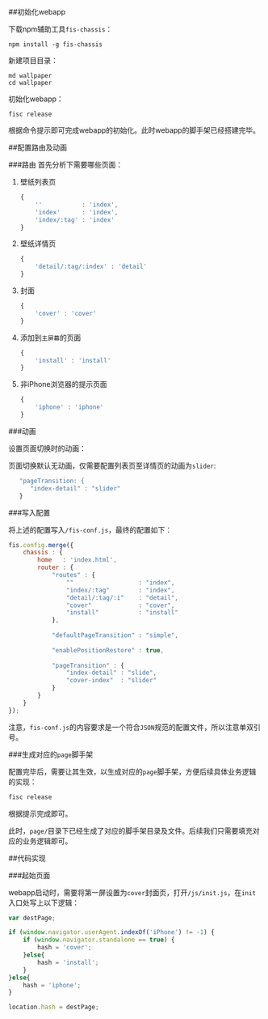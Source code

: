 ##初始化webapp

下载npm辅助工具`fis-chassis`：

```
npm install -g fis-chassis
```

新建项目目录：

```
md wallpaper
cd wallpaper
```

初始化webapp：

```
fisc release
```

根据命令提示即可完成webapp的初始化。此时webapp的脚手架已经搭建完毕。


##配置路由及动画

###路由
首先分析下需要哪些页面：

1. 壁纸列表页

   ```javascript
   {
       ''           : 'index',
       'index'      : 'index',
       'index/:tag' : 'index'
   }
   ```

2. 壁纸详情页

   ```javascript
   {
       'detail/:tag/:index' : 'detail'
   }
   ```

3. 封面

   ```javascript
   {
       'cover' : 'cover'
   }
   ```

4. 添加到`主屏幕`的页面

   ```javascript
   {
       'install' : 'install'
   }
   ```


5. 非iPhone浏览器的提示页面

   ```javascript
   {
       'iphone' : 'iphone'
   }
   ```

###动画

设置页面切换时的动画：

页面切换默认无动画，仅需要配置列表页至详情页的动画为`slider`:

```javascript
   "pageTransition: {
      "index-detail" : "slider"
   }
```

###写入配置

将上述的配置写入`/fis-conf.js`，最终的配置如下：

```javascript
fis.config.merge({
    chassis : {
		home   : 'index.html',
		router : {
			"routes" : {
				""                  : "index",
				"index/:tag"        : "index",
				"detail/:tag/:i"    : "detail",
				"cover"             : "cover",
				"install"           : "install"
			},
			
			"defaultPageTransition" : "simple",
			
			"enablePositionRestore" : true,
			
			"pageTransition" : {
				"index-detail" : "slide",
				"cover-index"  : "slider"
			}
		}
	}
});
```

注意，`fis-conf.js`的内容要求是一个符合`JSON`规范的配置文件，所以注意单双引号。


###生成对应的`page`脚手架

配置完毕后，需要让其生效，以生成对应的`page`脚手架，方便后续具体业务逻辑的实现：

```javascript
fisc release
```

根据提示完成即可。

此时，`page/`目录下已经生成了对应的脚手架目录及文件。后续我们只需要填充对应的业务逻辑即可。


##代码实现

###起始页面

webapp启动时，需要将第一屏设置为`cover`封面页，打开`/js/init.js`，在`init`入口处写上以下逻辑：
```javascript
var destPage;

if (window.navigator.userAgent.indexOf('iPhone') != -1) {
	if (window.navigator.standalone == true) {
		hash = 'cover';
	}else{
		hash = 'install';
	}
}else{
	hash = 'iphone';
}

location.hash = destPage;
```




